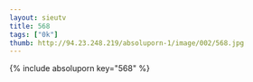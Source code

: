 ```yaml
--- 
layout: sieutv
title: 568
tags: ["0k"]
thumb: http://94.23.248.219/absoluporn-1/image/002/568.jpg
---
```

{% include absoluporn key="568" %} 
